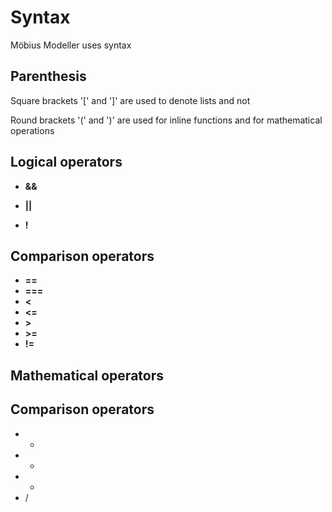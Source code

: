 # Syntax

Möbius Modeller uses syntax

## Parenthesis

Square brackets '[' and ']' are used to denote lists and not 

Round brackets '(' and ')' are used for inline functions and for mathematical operations 

## Logical operators 

* **&&**

* **||**

* **!**

## Comparison operators

* **==**
* **===**
* **<**
* **<=**
* **>**
* **>=**
* **!=**

## Mathematical operators

## Comparison operators

* +
* -
* *
* /